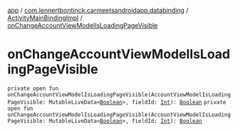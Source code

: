 [app](../../index.md) / [com.lennertbontinck.carmeetsandroidapp.databinding](../index.md) / [ActivityMainBindingImpl](index.md) / [onChangeAccountViewModelIsLoadingPageVisible](./on-change-account-view-model-is-loading-page-visible.md)

# onChangeAccountViewModelIsLoadingPageVisible

`private open fun onChangeAccountViewModelIsLoadingPageVisible(AccountViewModelIsLoadingPageVisible: MutableLiveData<`[`Boolean`](https://kotlinlang.org/api/latest/jvm/stdlib/kotlin/-boolean/index.html)`>, fieldId: `[`Int`](https://kotlinlang.org/api/latest/jvm/stdlib/kotlin/-int/index.html)`): `[`Boolean`](https://kotlinlang.org/api/latest/jvm/stdlib/kotlin/-boolean/index.html)
`private open fun onChangeAccountViewModelIsLoadingPageVisible(AccountViewModelIsLoadingPageVisible: MutableLiveData<`[`Boolean`](https://kotlinlang.org/api/latest/jvm/stdlib/kotlin/-boolean/index.html)`>, fieldId: `[`Int`](https://kotlinlang.org/api/latest/jvm/stdlib/kotlin/-int/index.html)`): `[`Boolean`](https://kotlinlang.org/api/latest/jvm/stdlib/kotlin/-boolean/index.html)